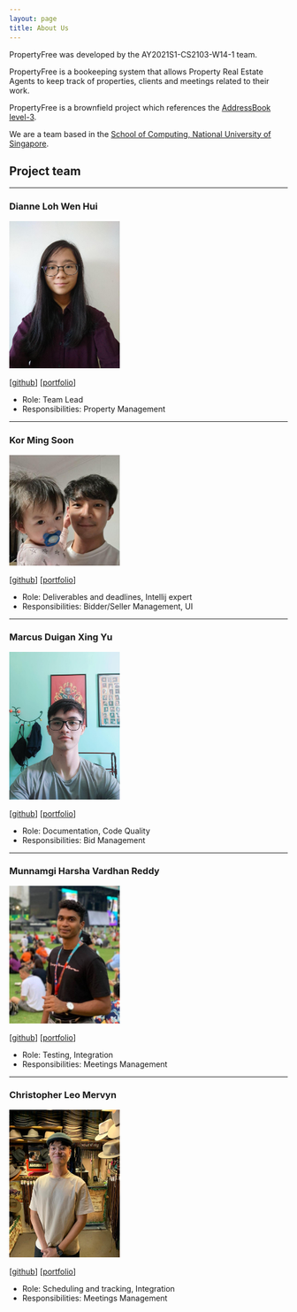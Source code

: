 ```yaml
---
layout: page
title: About Us
---
```


PropertyFree was developed by the AY2021S1-CS2103-W14-1 team.

PropertyFree is a bookeeping system that allows Property Real Estate Agents to keep track of properties, clients and meetings related to their work.

PropertyFree is a brownfield project which references the [AddressBook level-3](https://github.com/se-edu/addressbook-level3).

We are a team based in the [School of Computing, National University of Singapore](http://www.comp.nus.edu.sg).


## Project team

***

### Dianne Loh Wen Hui

<img src="images/dianneloh9.png" width="200px">

[[github](https://github.com/dianneloh9)]
[[portfolio](team/dianneloh9.md)]

* Role: Team Lead
* Responsibilities: Property Management

***

### Kor Ming Soon

<img src="images/kormingsoon.png" width="200px">

[[github](https://github.com/kormingsoon)]
[[portfolio](team/kormingsoon.md)]

* Role: Deliverables and deadlines, Intellij expert
* Responsibilities: Bidder/Seller Management, UI

***

### Marcus Duigan Xing Yu

<img src="images/marcon2509.png" width="200px">

[[github](https://github.com/Marcon2509)]
[[portfolio](team/marcon2509.md)]

* Role: Documentation, Code Quality
* Responsibilities: Bid Management

***

### Munnamgi Harsha Vardhan Reddy

<img src="images/munharsha.png" width="200px">

[[github](https://github.com/munharsha)]
[[portfolio](team/munharsha.md)]

* Role: Testing, Integration
* Responsibilities: Meetings Management

***

### Christopher Leo Mervyn

<img src="images/christopher-lm.png" width="200px">

[[github](https://github.com/Christopher-LM)]
[[portfolio](team/christopher-lm.md)]

* Role: Scheduling and tracking, Integration
* Responsibilities: Meetings Management
